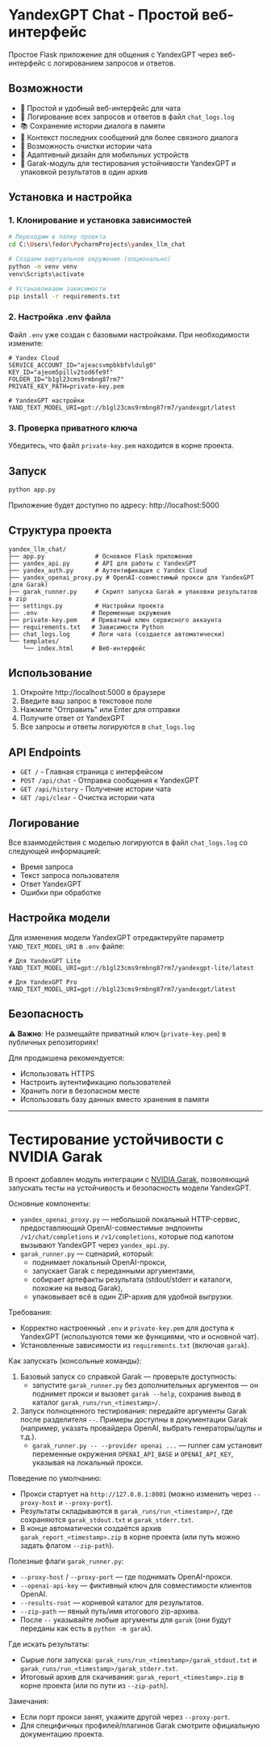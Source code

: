 # YandexGPT Chat - Простой веб-интерфейс

Простое Flask приложение для общения с YandexGPT через веб-интерфейс с логированием запросов и ответов.

## Возможности

- 💬 Простой и удобный веб-интерфейс для чата
- 📝 Логирование всех запросов и ответов в файл `chat_logs.log`
- 📚 Сохранение истории диалога в памяти
- 🔄 Контекст последних сообщений для более связного диалога
- 🧹 Возможность очистки истории чата
- 📱 Адаптивный дизайн для мобильных устройств
- 🧪 Garak-модуль для тестирования устойчивости YandexGPT и упаковкой результатов в один архив

## Установка и настройка

### 1. Клонирование и установка зависимостей

```bash
# Переходим в папку проекта
cd C:\Users\fedor\PycharmProjects\yandex_llm_chat

# Создаем виртуальное окружение (опционально)
python -m venv venv
venv\Scripts\activate

# Устанавливаем зависимости
pip install -r requirements.txt
```

### 2. Настройка .env файла

Файл `.env` уже создан с базовыми настройками. При необходимости измените:

```env
# Yandex Cloud
SERVICE_ACCOUNT_ID="ajeacsvmpbkbfvldulg0"
KEY_ID="ajeom5pillv2tod6fe9f"
FOLDER_ID="b1gl23cms9rmbng87rm7"
PRIVATE_KEY_PATH=private-key.pem

# YandexGPT настройки
YAND_TEXT_MODEL_URI=gpt://b1gl23cms9rmbng87rm7/yandexgpt/latest
```

### 3. Проверка приватного ключа

Убедитесь, что файл `private-key.pem` находится в корне проекта.

## Запуск

```bash
python app.py
```

Приложение будет доступно по адресу: http://localhost:5000

## Структура проекта

```
yandex_llm_chat/
├── app.py              # Основное Flask приложение
├── yandex_api.py       # API для работы с YandexGPT
├── yandex_auth.py      # Аутентификация с Yandex Cloud
├── yandex_openai_proxy.py # OpenAI-совместимый прокси для YandexGPT (для Garak)
├── garak_runner.py     # Скрипт запуска Garak и упаковки результатов в zip
├── settings.py         # Настройки проекта
├── .env               # Переменные окружения
├── private-key.pem    # Приватный ключ сервисного аккаунта
├── requirements.txt   # Зависимости Python
├── chat_logs.log      # Логи чата (создается автоматически)
└── templates/
    └── index.html     # Веб-интерфейс
```

## Использование

1. Откройте http://localhost:5000 в браузере
2. Введите ваш запрос в текстовое поле
3. Нажмите "Отправить" или Enter для отправки
4. Получите ответ от YandexGPT
5. Все запросы и ответы логируются в `chat_logs.log`

## API Endpoints

- `GET /` - Главная страница с интерфейсом
- `POST /api/chat` - Отправка сообщения к YandexGPT
- `GET /api/history` - Получение истории чата
- `GET /api/clear` - Очистка истории чата

## Логирование

Все взаимодействия с моделью логируются в файл `chat_logs.log` со следующей информацией:
- Время запроса
- Текст запроса пользователя
- Ответ YandexGPT
- Ошибки при обработке

## Настройка модели

Для изменения модели YandexGPT отредактируйте параметр `YAND_TEXT_MODEL_URI` в `.env` файле:

```env
# Для YandexGPT Lite
YAND_TEXT_MODEL_URI=gpt://b1gl23cms9rmbng87rm7/yandexgpt-lite/latest

# Для YandexGPT Pro
YAND_TEXT_MODEL_URI=gpt://b1gl23cms9rmbng87rm7/yandexgpt/latest
```

## Безопасность

⚠️ **Важно**: Не размещайте приватный ключ (`private-key.pem`) в публичных репозиториях!

Для продакшена рекомендуется:
- Использовать HTTPS
- Настроить аутентификацию пользователей  
- Хранить логи в безопасном месте
- Использовать базу данных вместо хранения в памяти

---

# Тестирование устойчивости с NVIDIA Garak

В проект добавлен модуль интеграции с [NVIDIA Garak](https://github.com/NVIDIA/garak), позволяющий запускать тесты на устойчивость и безопасность модели YandexGPT.

Основные компоненты:
- `yandex_openai_proxy.py` — небольшой локальный HTTP-сервис, предоставляющий OpenAI-совместимые эндпоинты `/v1/chat/completions` и `/v1/completions`, которые под капотом вызывают YandexGPT через `yandex_api.py`.
- `garak_runner.py` — сценарий, который:
  - поднимает локальный OpenAI-прокси,
  - запускает Garak с переданными аргументами,
  - собирает артефакты результата (stdout/stderr и каталоги, похожие на вывод Garak),
  - упаковывает всё в один ZIP-архив для удобной выгрузки.

Требования:
- Корректно настроенный `.env` и `private-key.pem` для доступа к YandexGPT (используются теми же функциями, что и основной чат).
- Установленные зависимости из `requirements.txt` (включая `garak`).

Как запускать (консольные команды):
1) Базовый запуск со справкой Garak — проверьте доступность:
   - запустите `garak_runner.py` без дополнительных аргументов — он поднимет прокси и вызовет `garak --help`, сохранив вывод в каталог `garak_runs/run_<timestamp>/`.
2) Запуск полноценного тестирования: передайте аргументы Garak после разделителя `--`. Примеры доступны в документации Garak (например, указать провайдера OpenAI, выбрать генераторы/щупы и т.д.).
   - `garak_runner.py -- --provider openai ...` — runner сам установит переменные окружения `OPENAI_API_BASE` и `OPENAI_API_KEY`, указывая на локальный прокси.

Поведение по умолчанию:
- Прокси стартует на `http://127.0.0.1:8001` (можно изменить через `--proxy-host` и `--proxy-port`).
- Результаты складываются в `garak_runs/run_<timestamp>/`, где сохраняются `garak_stdout.txt` и `garak_stderr.txt`.
- В конце автоматически создаётся архив `garak_report_<timestamp>.zip` в корне проекта (или путь можно задать флагом `--zip-path`).

Полезные флаги `garak_runner.py`:
- `--proxy-host` / `--proxy-port` — где поднимать OpenAI-прокси.
- `--openai-api-key` — фиктивный ключ для совместимости клиентов OpenAI.
- `--results-root` — корневой каталог для результатов.
- `--zip-path` — явный путь/имя итогового zip-архива.
- После `--` указывайте любые аргументы для `garak` (они будут переданы как есть в `python -m garak`).

Где искать результаты:
- Сырые логи запуска: `garak_runs/run_<timestamp>/garak_stdout.txt` и `garak_runs/run_<timestamp>/garak_stderr.txt`.
- Итоговый архив для скачивания: `garak_report_<timestamp>.zip` в корне проекта (или по пути из `--zip-path`).

Замечания:
- Если порт прокси занят, укажите другой через `--proxy-port`.
- Для специфичных профилей/плагинов Garak смотрите официальную документацию проекта.
